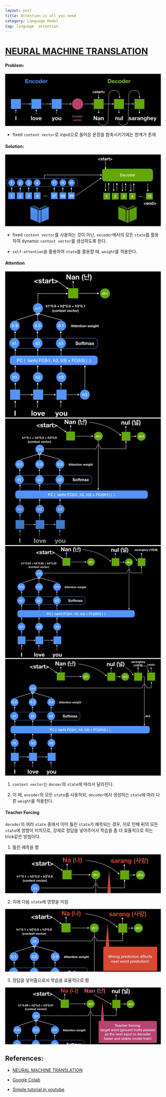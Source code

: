 ```yaml
---
layout: post
title: Attention is all you need
category: Language Model
tag: language  attention
---
```



# [NEURAL MACHINE TRANSLATION](https://arxiv.org/abs/1409.0473)

#### Problem: 
<img src='/assets/neural_machine_translation/rnn_problem.png'>

- fixed `context vector`로 input으로 들어온 문장을 함축시키기에는 한계가 존재

#### Solution: 
<img src='/assets/neural_machine_translation/rnn_solution.png'>

- fixed `context vector`를 사용하는 것이 아닌, `encoder`에서의 모든 `state`를 활용하여 dynamic `context vector`를 생성하도록 한다. 

- `self-attention`을 활용하여 `state`를 활용할 때, `weight`를 적용한다.


#### Attention

<img src='/assets/neural_machine_translation/start.png'>

<img src='/assets/neural_machine_translation/2nd.png'>

<img src='/assets/neural_machine_translation/3rd.png'>

<img src='/assets/neural_machine_translation/last.png'>

1. `context vector`는 `decoer`의 `state`에 따라서 달라진다. 

2. 이 때, `encoder`의 모든 `state`를 사용하되, `decoder`에서 생성하는 `state`에 따라 다른 `weight`를 적용한다.  


#### Teacher Forcing

`decoder`의 여러 `state` 중에서 이미 틀린 `state`가 예측되는 경우, 이로 인해 뒤의 모든 `state`에 영향이 미치므로, 강제로 정답을 넣어주어서 학습을 좀 더 효율적으로 하는 trick같은 방법이다. 

1. 틀린 예측을 함
<img src='/assets/neural_machine_translation/teacher_forcing_1.png'>

2. 이에 다음 `state`에 영향을 미침
<img src='/assets/neural_machine_translation/teacher_forcing_2.png'>

3. 정답을 넣어줌으로서 학습을 효율적으로 함
<img src='/assets/neural_machine_translation/teacher_forcing_3.png'>

## References:

- [NEURAL MACHINE TRANSLATION](https://arxiv.org/abs/1409.0473)

- [Google Colab](https://colab.research.google.com/github/tensorflow/tensorflow/blob/r1.9/tensorflow/contrib/eager/python/examples/nmt_with_attention/nmt_with_attention.ipynb)

- [Simple tutorial in youtube](https://www.youtube.com/watch?v=WsQLdu2JMgI&list=PLVNY1HnUlO26qqZznHVWAqjS1fWw0zqnT&index=13&ab_channel=MinsukHeo%ED%97%88%EB%AF%BC%EC%84%9D)